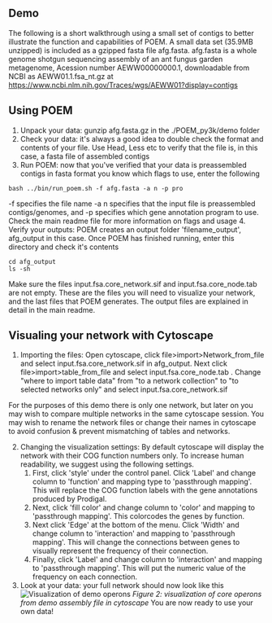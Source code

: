 ## Demo

The following is a short walkthrough using a small set of contigs to better illustrate the function and capabilities of POEM. A small data set (35.9MB unzipped) is included as a gzipped fasta file afg.fasta. afg.fasta is a whole genome shotgun sequencing assembly of an ant fungus garden metagenome, Acession number AEWW00000000.1, downloadable from NCBI as AEWW01.1.fsa_nt.gz at https://www.ncbi.nlm.nih.gov/Traces/wgs/AEWW01?display=contigs

## Using POEM

1. Unpack your data: gunzip afg.fasta.gz in the ./POEM_py3k/demo folder
2. Check your data: it's always a good idea to double check the format and contents of your file. Use Head, Less etc to verify that the file is, in this case, a fasta file of assembled contigs
3. Run POEM: now that you've verified that your data is preassembled contigs in fasta format you know which flags to use, enter the following
```
bash ../bin/run_poem.sh -f afg.fasta -a n -p pro

```
-f specifies the file name -a n specifies that the input file is preassembled contigs/genomes, and -p specifies which gene annotation program to use. Check the main readme file for more information on flags and usage
4. Verify your outputs: POEM creates an output folder 'filename_output', afg_output in this case. Once POEM has finished running, enter this directory and check it's contents
```
cd afg_output
ls -sh
```
Make sure the files input.fsa.core_network.sif and input.fsa.core_node.tab are not empty. These are the files you will need to visualize your network, and the last files that POEM generates. The output files are explained in detail in the main readme.

## Visualing your network with Cytoscape

 1. Importing the files: Open cytoscape, click file>import>Network_from_file and select input.fsa.core_network.sif in afg_output. Next click file>import>table_from_file and select input.fsa.core_node.tab . Change "where to import table data" from "to a network collection" to "to selected networks only" and select input.fsa.core_network.sif  

 For the purposes of this demo there is only one network, but later on you may wish to compare multiple networks in the same cytoscape session. You may wish to rename the network files or change their names in cytoscape to avoid confusion & prevent mismatching of tables and networks.

 2. Changing the visualization settings: By default cytoscape will display the network with their COG function numbers only. To increase human readability, we suggest using the following settings. 
 	1. First, click 'style' under the control panel. Click 'Label' and change column to 'function' and mapping type to 'passthrough mapping'. This will replace the COG function labels with the gene annotations produced by Prodigal. 
 	2. Next, click 'fill color' and change column to 'color' and mapping to 'passthrough mapping'. This colorcodes the genes by function. 
 	3. Next click 'Edge' at the bottom of the menu. Click 'Width' and change column to 'interaction' and mapping to 'passthrough mapping'. This will change the connections between genes to visually represent the frequency of their connection. 
 	4. Finally, click 'Label' and change column to 'interaction' and mapping to 'passthrough mapping'. This will put the numeric value of the frequency on each connection.
 3. Look at your data: your full network should now look like this 
 ![Visualization of demo operons](afg.jpeg)
*Figure 2: visualization of core operons from demo assembly file in cytoscape*
You are now ready to use your own data!